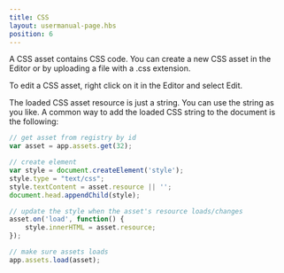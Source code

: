 ```yaml
---
title: CSS
layout: usermanual-page.hbs
position: 6
---
```


A CSS asset contains CSS code. You can create a new CSS asset in the Editor or by uploading a file with a .css extension.

To edit a CSS asset, right click on it in the Editor and select Edit.

The loaded CSS asset resource is just a string. You can use the string as you like. A common way to add the loaded CSS string to the document is the following:

```javascript
// get asset from registry by id
var asset = app.assets.get(32);

// create element
var style = document.createElement('style');
style.type = "text/css";
style.textContent = asset.resource || '';
document.head.appendChild(style);

// update the style when the asset's resource loads/changes
asset.on('load', function() {
    style.innerHTML = asset.resource;
});

// make sure assets loads
app.assets.load(asset);
```

